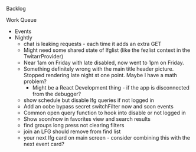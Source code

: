 Backlog


Work Queue
* Events
* Nightly
  * chat is leaking requests - each time it adds an extra GET
  * Might need some shared state of lfglist (like the fezlist context in the TwitarrProvider)
  * Near 1am on Friday with late disabled, now went to 1pm on Friday.
  * Something definitely wrong with the main title header picture. Stopped rendering late night st one point. Maybe I have a math problem?
    * Might be a React Development thing - if the app is disconnected from the debugger?
  * show schedule but disable lfg queries if not logged in
  * Add an oobe bypass secret switchFilter now and soon events
  * Common open query function to hook into disable or not logged in
  * Show soon/now in favorites view and search results
  * find groups long press not clearing filters
  * join an LFG should remove from find list
  * your next lfg card on main screen - consider combining this with the next event card?

